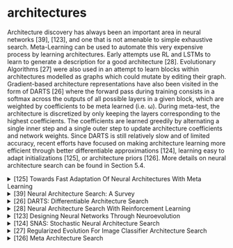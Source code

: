 # architectures
Architecture discovery has always been an important area in neural networks [39], [123], and one that is not amenable to simple exhaustive search. Meta-Learning can be used to automate this very expensive process by learning architectures. Early attempts use RL and LSTMs to learn to generate a description for a good architecture [28]. Evolutionary Algorithms [27] were also used in an attempt to learn blocks within architectures modelled as graphs which could mutate by editing their graph. Gradient-based architecture representations have also been visited in the form of DARTS [26] where the forward pass during training consists in a softmax across the outputs of all possible layers in a given block, which are weighted by coefficients to be meta learned (i.e. ω). During meta-test, the architecture is discretized by only keeping the layers corresponding to the highest coefficients. The coefficients are learned greedily by alternating a single inner step and a single outer step to update architecture coefficients and network weights. Since DARTS is still relatively slow and of limited accuracy, recent efforts have focused on making architecture learning more efficient through better differentiable approximations [124], learning easy to adapt initializations [125], or architecture priors [126]. More details on neural architecture search can be found in Section 5.4.
<!-- REFERENCE -->


<details>
<summary>[125] Towards Fast Adaptation Of Neural Architectures With Meta Learning</summary>
<br>
<!-- (towards_fast_adaptation_of_neural_architectures_with_meta_learning.md) -->

# towards_fast_adaptation_of_neural_architectures_with_meta_learning.md

<!-- REFERENCE -->


[Towards Fast Adaptation Of Neural Architectures With Meta Learning](../papers/towards_fast_adaptation_of_neural_architectures_with_meta_learning.md)

</details>



<details>
<summary>[39] Neural Architecture Search: A Survey</summary>
<br>
<!-- (neural_architecture_search_a_survey.md) -->

# neural_architecture_search_a_survey.md

<!-- REFERENCE -->


[Neural Architecture Search: A Survey](../papers/neural_architecture_search_a_survey.md)

</details>



<details>
<summary>[26] DARTS: Differentiable Architecture Search</summary>
<br>
<!-- (darts_differentiable_architecture_search.md) -->

# darts_differentiable_architecture_search.md

<!-- REFERENCE -->


[DARTS: Differentiable Architecture Search](../papers/darts_differentiable_architecture_search.md)

</details>



<details>
<summary>[28] Neural Architecture Search With Reinforcement Learning</summary>
<br>
<!-- (neural_architecture_search_with_reinforcement_learning.md) -->

# neural_architecture_search_with_reinforcement_learning.md

<!-- REFERENCE -->


[Neural Architecture Search With Reinforcement Learning](../papers/neural_architecture_search_with_reinforcement_learning.md)

</details>



<details>
<summary>[123] Designing Neural Networks Through Neuroevolution</summary>
<br>
<!-- (designing_neural_networks_through_neuroevolution.md) -->

# designing_neural_networks_through_neuroevolution.md

<!-- REFERENCE -->


[Designing Neural Networks Through Neuroevolution](../papers/designing_neural_networks_through_neuroevolution.md)

</details>



<details>
<summary>[124] SNAS: Stochastic Neural Architecture Search</summary>
<br>
<!-- (snas_stochastic_neural_architecture_search.md) -->

# snas_stochastic_neural_architecture_search.md

<!-- REFERENCE -->


[SNAS: Stochastic Neural Architecture Search](../papers/snas_stochastic_neural_architecture_search.md)

</details>



<details>
<summary>[27] Regularized Evolution For Image Classifier Architecture Search</summary>
<br>
<!-- (regularized_evolution_for_image_classifier_architecture_search.md) -->

# regularized_evolution_for_image_classifier_architecture_search.md

<!-- REFERENCE -->


[Regularized Evolution For Image Classifier Architecture Search](../papers/regularized_evolution_for_image_classifier_architecture_search.md)

</details>



<details>
<summary>[126] Meta Architecture Search</summary>
<br>
<!-- (meta_architecture_search.md) -->

# meta_architecture_search.md

<!-- REFERENCE -->


[Meta Architecture Search](../papers/meta_architecture_search.md)

</details>

